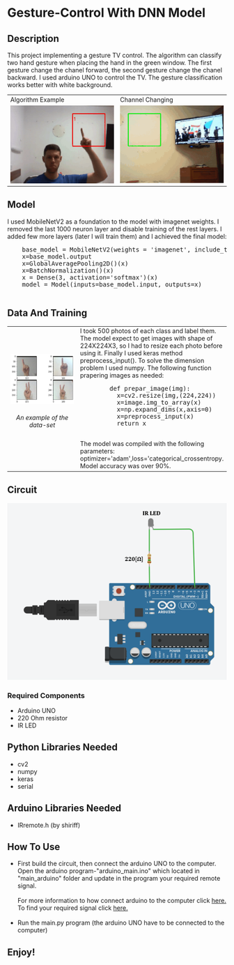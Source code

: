 # Gesture-Control With DNN Model
<h2>Description</h2>
<p>
  This project implementing a gesture TV control.
  The algorithm can classify two hand gesture when placing the hand in the green window. The first gesture change the chanel forward,     the second gesture change the chanel backward.
  I used arduino UNO to control the TV.
  The gesture classification works better with white background.
</p>  

<div class="gif">
<table>
  <tr>
    <td>Algorithm Example</td>
    <td>Channel Changing</td>

  </tr>
  <tr>
    <td><img src="images/gesture-example-gif.gif" width=400></td>
    <td><img src="images/TV-control-gif.gif" width=400></td>

  </tr>
 </table>
</div>

<div class="gif">
  <h2>Model</h2>
  I used MobileNetV2 as a foundation to the model with imagenet weights.  I removed the last 1000 neuron layer and  disable training of     the rest layers.
  I added few more layers (later I will train them) and I achieved the final model:
  <pre>
    base_model = MobileNetV2(weights = 'imagenet', include_top=False)
    x=base_model.output
    x=GlobalAveragePooling2D()(x)
    x=BatchNormalization()(x)
    x = Dense(3, activation='softmax')(x)
    model = Model(inputs=base_model.input, outputs=x)
  </pre>
</div>  

<div class = "data_and_train">
  <h2>
    Data And Training
  </h2>
  
  
  <table>

  <tr>
    <td width=40%>
      <img src="images/data-example.png" width=100%>
      <h6 style="text-align:center">
        An example of the data-set
      </h6>
  
  </td>
    <td>
      I took 500 photos of each class and label them. The model expect to get images with shape of 224X224X3, so I had to resize each           photo before using it. Finally I used keras method preprocess_input(). To solve the dimension problem I used numpy. The following function prapering images as needed:
      <pre>
        def prepar_image(img):
          x=cv2.resize(img,(224,224))
          x=image.img_to_array(x)
          x=np.expand_dims(x,axis=0)
          x=preprocess_input(x)
          return x
      </pre>
  The model was compiled with the following parameters: optimizer='adam',loss='categorical_crossentropy. Model accuracy was over 90%.
  </td>
  </tr>  
 </table>

</div>  

<div class = "circuit">
  <h2>
    Circuit 
  </h2>
  <img src = "images/Circuit.png">
  <h3>Required Components</h3>
  <ul>
    <li>Arduino UNO</li>
    <li>220 Ohm resistor</li>
    <li>IR LED</li>
  </ul>
</div>


<div class="libraries">
  <h2>Python Libraries Needed</h2>
  <ul>
    <li>cv2</li>
    <li>numpy</li>
    <li>keras</li>
    <li>serial</li>
  </ul>
  
  <h2>Arduino Libraries Needed</h2>
  <ul>
    <li>IRremote.h (by shiriff)</li>
  </ul>
</div>


<div class = "how_to_use">
  <h2>
    How To Use  
  </h2>

  <ul>
    <li>
      First build the circuit, then connect the arduino UNO to the computer. Open the arduino program-"arduino_main.ino" which             located in "main_arduino" folder and update in the program your required remote signal.<br /> <br /> 
       For more information to how connect arduino to the computer click <a href="https://www.arduino.cc/en/main/howto">here.</a><br />
       To find your required signal click <a href="https://www.youtube.com/watch?v=8E3ltjnbV0c&t=1443s">here.</a><br /><br />
      </li>
    <li>
      Run the main.py program (the arduino UNO have to be connected to the computer)
   </li>


  </ul>
   <h2>Enjoy!</h2>
</div>  
  
           

